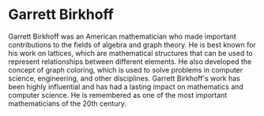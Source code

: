 # Garrett Birkhoff

Garrett Birkhoff was an American mathematician who made important contributions to the fields of algebra and graph theory. He is best known for his work on lattices, which are mathematical structures that can be used to represent relationships between different elements. He also developed the concept of graph coloring, which is used to solve problems in computer science, engineering, and other disciplines. Garrett Birkhoff's work has been highly influential and has had a lasting impact on mathematics and computer science. He is remembered as one of the most important mathematicians of the 20th century.
